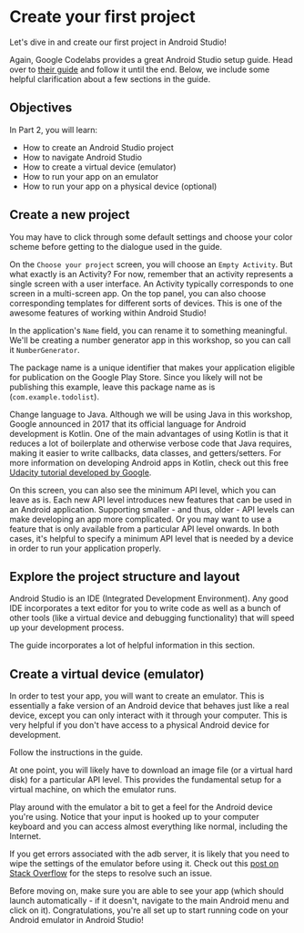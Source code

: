 # Create your first project

Let's dive in and create our first project in Android Studio!

Again, Google Codelabs provides a great Android Studio setup guide. Head over to [their guide](https://codelabs.developers.google.com/codelabs/build-your-first-android-app/#2) and follow it until the end. Below, we include some helpful clarification about a few sections in the guide.

## Objectives
In Part 2, you will learn:
- How to create an Android Studio project
- How to navigate Android Studio
- How to create a virtual device (emulator)
- How to run your app on an emulator
- How to run your app on a physical device (optional)

## Create a new project
You may have to click through some default settings and choose your color scheme before getting to the dialogue used in the guide.

On the `Choose your project` screen, you will choose an `Empty Activity`. But what exactly is an Activity? For now, remember that an activity represents a single screen with a user interface. An Activity typically corresponds to one screen in a multi-screen app. On the top panel, you can also choose corresponding templates for different sorts of devices. This is one of the awesome features of working within Android Studio!

In the application's `Name` field, you can rename it to something meaningful. We'll be creating a number generator app in this workshop, so you can call it `NumberGenerator`.

The package name is a unique identifier that makes your application eligible for publication on the Google Play Store. Since you likely will not be publishing this example, leave this package name as is (`com.example.todolist`).

Change language to Java. Although we will be using Java in this workshop, Google announced in 2017 that its official language for Android development is Kotlin. One of the main advantages of using Kotlin is that it reduces a lot of boilerplate and otherwise verbose code that Java requires, making it easier to write callbacks, data classes, and getters/setters. For more information on developing Android apps in Kotlin, check out this free [Udacity tutorial developed by Google](https://www.udacity.com/course/developing-android-apps-with-kotlin--ud9012).

On this screen, you can also see the minimum API level, which you can leave as is. Each new API level introduces new features that can be used in an Android application. Supporting smaller - and thus, older - API levels can make developing an app more complicated. Or you may want to use a feature that is only available from a particular API level onwards. In both cases, it's helpful to specify a minimum API level that is needed by a device in order to run your application properly.

## Explore the project structure and layout
Android Studio is an IDE (Integrated Development Environment). Any good IDE incorporates a text editor for you to write code as well as a bunch of other tools (like a virtual device and debugging functionality) that will speed up your development process.

The guide incorporates a lot of helpful information in this section.

## Create a virtual device (emulator)
In order to test your app, you will want to create an emulator. This is essentially a fake version of an Android device that behaves just like a real device, except you can only interact with it through your computer. This is very helpful if you don't have access to a physical Android device for development.

Follow the instructions in the guide.

At one point, you will likely have to download an image file (or a virtual hard disk) for a particular API level. This provides the fundamental setup for a virtual machine, on which the emulator runs.

Play around with the emulator a bit to get a feel for the Android device you're using. Notice that your input is hooked up to your computer keyboard and you can access almost everything like normal, including the Internet.

If you get errors associated with the adb server, it is likely that you need to wipe the settings of the emulator before using it. Check out this [post on Stack Overflow](https://stackoverflow.com/questions/46898322/emulator-5554-unauthorized-for-adb-devices) for the steps to resolve such an issue.

Before moving on, make sure you are able to see your app (which should launch automatically - if it doesn't, navigate to the main Android menu and click on it). Congratulations, you're all set up to start running code on your Android emulator in Android Studio!

